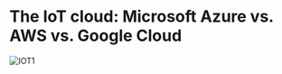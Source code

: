 # The IoT cloud: Microsoft Azure vs. AWS vs. Google Cloud
![IOT1](https://user-images.githubusercontent.com/52132063/155265416-50be6047-15f9-4493-b7a6-ef8ccfb4b572.png)
